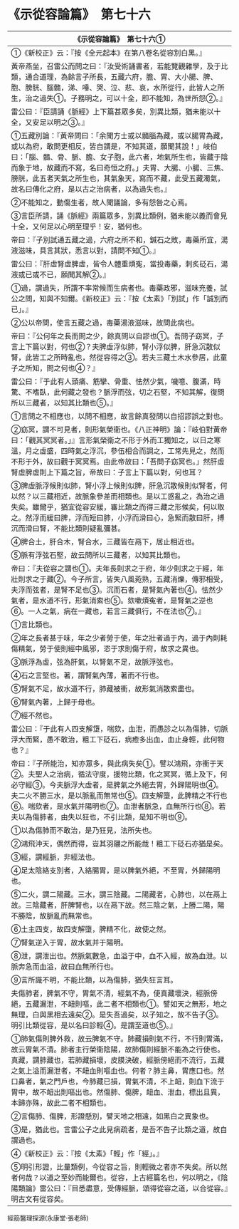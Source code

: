 # 《示從容論篇》　第七十六

|**《示從容論篇》　第七十六①**|
|---|
|①《新校正》云：『按《全元起本》在第八卷名從容別白黑。』|
|黃帝燕坐，召雷公而問之曰：『汝受術誦書者，若能覽觀雜學，及于比類，通合道理，為餘言子所長，五藏六府，膽、胃、大小腸、脾、胞、膀胱、腦髓，涕、唾、哭、泣、悲、哀，水所從行，此皆人之所生，治之過失①。子務明之，可以十全，即不能知，為世所怨②。』|
|雷公曰：『臣請誦《脈經》上下篇甚眾多矣，別異比類，猶未能以十全，又安足以明之③。』|
|①五藏別論：『黃帝問曰：「余聞方士或以髓腦為藏，或以腸胃為藏，或以為府，敢問更相反，皆自謂是，不知其道，願聞其說！」岐伯曰：「腦、髓、骨、脈、膽、女子胞，此六者，地氣所生也，皆藏于陰而象于地，故藏而不寫，名曰奇恒之府。」夫胃、大腸、小腸、三焦、膀胱，此五者天氣之所生也，其氣象天，寫而不藏，此受五藏濁氣，故名曰傳化之府，是以古之治病者，以為過失也。』|
|②不能知之，動傷生者，故人聞議論，多有怨咎之心焉。|
|③言臣所請，誦《脈經》兩篇眾多，別異比類例，猶未能以義而會見十全，又何足以心明至理乎！安，猶何也。|
|帝曰：『子別試通五藏之過，六府之所不和，鍼石之敗，毒藥所宜，湯液滋味，具言其狀，悉言以對，請問不知①。』|
|雷公曰：『肝虛腎虛脾虛，皆令人體重煩寃，當投毒藥，刺炙砭石，湯液或已或不已，願聞其解②。』|
|①過，謂過失，所謂不率常候而生病者也。毒藥政邪，滋味充養，試公之問，知與不知爾。《新校正》云：『按《太素》「別試」作「誠別而已」。』|
|②公以帝問，使言五藏之過，毒藥湯液滋味，故問此病也。|
|帝曰：『公何年之長而問之少，餘真問以自謬也①。吾問子窈冥，子言上下篇以對，何也②？夫脾虛浮似肺，腎小浮似脾，肝急沉散似腎，此皆工之所時亂也，然從容得之③。若夫三藏土木水參居，此童子之所知，問之何也④？』|
|雷公曰：『于此有人頭痛、筋攣、骨重、怯然少氣，噦噫、腹滿，時驚、不嗜臥，此何藏之發也？脈浮而弦，切之石堅，不知其解，復問所以三藏者，以知其比類也⑤。』|
|①言問之不相應也，以問不相應，故言餘真發問以自招謬誤之對也。|
|②窈冥，謂不可見者，則形氣榮衛也。《八正神明》論：『岐伯對黃帝曰：「觀其冥冥者。」』言形氣榮衛之不形于外而工獨知之，以日之寒溫，月之虛盛，四時氣之浮沉，參伍相合而調之，工常先見之，然而不形于外，故曰觀于冥冥焉。由此帝故曰：「吾問子窈冥也。」然肝虛腎虛脾虛則上下篇之旨，帝故曰：子言上下篇以對，何也耳？|
|③脾虛脈浮候則似肺，腎小浮上候則似脾，肝急沉散候則似腎者，何以然？以三藏相近，故脈象參差而相類也。是以工惑亂之，為治之過失矣。雖爾乎，猶宜從容安緩，審比類之而得三藏之形候矣，何以取之。然浮而緩曰脾，浮而短曰肺，小浮而滑曰心，急緊而散曰肝，搏沉而滑曰腎，不能比類則疑亂彌甚。|
|④脾合土，肝合木，腎合水，三藏皆在鬲下，居止相近也。|
|⑤脈有浮弦石堅，故云問所以三藏者，以知其比類也。|
|帝曰：『夫從容之謂也①。夫年長則求之于府，年少則求之于經，年壯則求之于藏②。今子所言，皆失八風菀熟，五藏消爍，傳邪相受，夫浮而弦者，是腎不足也③。沉而石者，是腎氣內著也④。怯然少氣者，是水道不行，形氣消索也⑤。欬嗽煩寃者，是腎氣之逆也⑥。一人之氣，病在一藏也，若言三藏俱行，不在法也⑦。』|
|①言比類也。|
|②年之長者甚于味，年之少者勞于使，年之壯者過于內，過于內則耗傷精氣，勞于使則經中風邪，恣于求則傷于府，故求之異也。|
|③脈浮為虛，弦為肝氣，以腎氣不足，故脈浮弦也。|
|④石之言堅也。著，謂腎氣內薄，著而不行也。|
|⑤腎氣不足，故水道不行，肺藏被衝，故形氣消散索盡也。|
|⑥腎氣內著，上歸于母也。|
|⑦經不然也。|
|雷公曰：『于此有人四支解墯，喘欬，血泄，而愚診之以為傷肺，切脈浮大而緊，愚不敢治，粗工下砭石，病癒多出血，血止身輕，此何物也？』|
|帝曰：『子所能治，知亦眾多，與此病失矣①。譬以鴻飛，亦衝于天②。夫聖人之治病，循法守度，援物比類，化之冥冥，循上及下，何必守經③。今夫脈浮大虛者，是脾氣之外絕去胃，外歸陽明也④。夫二火不勝三水，是以脈亂而無常也⑤。四支解墮，此脾精之不行也⑥。喘欬者，是水氣并陽明也⑦。血泄者脈急，血無所行也⑧。若夫以為傷肺者，由失以狂也，不引比類，是知不明也⑨。|
|①以為傷肺而不敢治，是乃狂見，法所失也。|
|②鴻飛沖天，偶然而得，豈其羽翮之所能哉！粗工下砭石亦猶是矣。|
|③經，謂經脈，非經法也。|
|④足太陰絡支別者，入絡腸胃，是以脾氣外絕，不至胃，外歸陽明也。|
|⑤二火，謂二陽藏。三水，謂三陰藏。二陽藏者，心肺也，以在鬲上故。三陰藏者，肝脾腎也，以在鬲下故。然三陰之氣，上勝二陽，陽不勝陰，故脈亂而無常也。|
|⑥土主四支，故四支解墮，脾精不化，故使之然。|
|⑦腎氣逆入于胃，故水氣并于陽明。|
|⑧泄，謂泄出也。然脈氣數急，血溢于中，血不入經，故為血泄。以脈奔急而血溢，故曰血無所行也。|
|⑨言所識不明，不能比類，以為傷肺，猶失狂言耳。|
|夫傷肺者，脾氣不守，胃氣不清，經氣不為，使真藏壞決，經脈傍絕，五藏漏泄，不衄則嘔，此二者不相類也①。譬如天之無形，地之無理，白與黑相去遠矣②。是失吾過矣，以子知之，故不告子③。明引比類從容，是以名曰診輕④。是謂至道也⑤。』|
|①肺氣傷則脾外救，故云脾氣不守。肺藏損則氣不行，不行則胃滿，故云胃氣不清。肺者主行榮衛陰陽，故肺傷則經脈不能為之行使也。真藏，謂肺藏也，若肺藏損壞，皮膜決破，經脈傍絕而不流行，五藏之氣上溢而漏泄者，不衄血則嘔血也。何者？肺主鼻，胃應口也。然口鼻者，氣之門戶也，今肺藏已損，胃氣不清，不上衄，則血下流于胃中，故不衄出則嘔出也。然傷肺、傷脾，衄血、泄血，標出且異，本歸亦殊，故此二者不相類也。|
|②言傷肺、傷脾，形證懸別，譬天地之相遠，如黑白之異象也。|
|③是，猶此也。言雷公子之此見病疏者，是吾不告子比類之道，故自謂過也。|
|④《新校正》云：『按《太素》「輕」作「經」。』|
|⑤明引形證，比量類例，今從容之旨，則輕微之者亦不失矣。所以然者何哉？以道之至妙而能爾也。從容，上古經篇名也，何以明之，《陰陽類論》雷公曰：『目悉盡意，受傳經脈，頌得從容之道，以合從容。』明古文有從容矣。|


經筋醫理探源(永康堂‧張老師)


